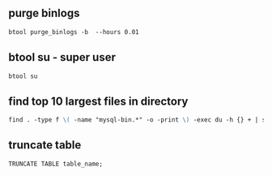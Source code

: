 
## purge binlogs
```markdown
btool purge_binlogs -b  --hours 0.01
```

## btool su - super user
```markdown
btool su
```

## find top 10 largest files in directory
```markdown
find . -type f \( -name "mysql-bin.*" -o -print \) -exec du -h {} + | sort -rh 2>/dev/null | head -n 10
```

## truncate table
```markdown
TRUNCATE TABLE table_name;
```